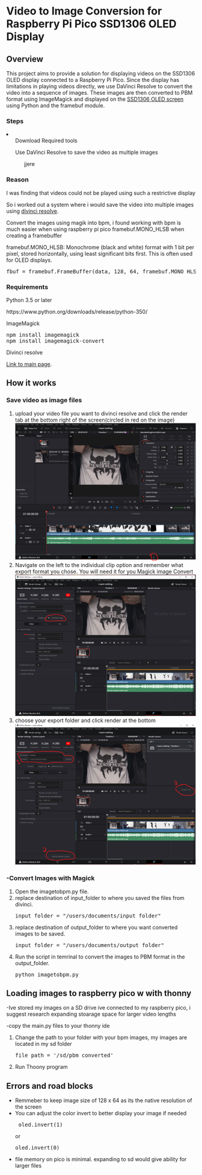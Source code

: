 <h1>Video to Image Conversion for Raspberry Pi Pico SSD1306 OLED Display</h1>
<h2>Overview</h2>
This project aims to provide a solution for displaying videos on the SSD1306 OLED display connected to a Raspberry Pi Pico. Since the display has limitations in playing videos directly, we use DaVinci Resolve to convert the video into a sequence of images. These images are then converted to PBM format using ImageMagick and displayed on the <a href="https://esphome.io/components/display/ssd1306.html">SSD1306 OLED screen</a>  using Python and the framebuf module.

<h3>Steps</h3>
<li>
  <ol>Download Required tools</ol>
  <ol>Use DaVinci Resolve to save the video as multiple images
  <ol>jjere</ol></ol>
</li>

<h3>Reason</h3>
<p>I was finding that videos could not be played using such a restrictive display</p>
<p>So i worked out a system where i would save the video into multiple images using <a href="https://www.blackmagicdesign.com/products/davinciresolve/?gad_source=1&gclid=Cj0KCQjwltKxBhDMARIsAG8KnqVhnjNkxVSnKG_3CkTPRG3tfB5WcNx2tyGtQNUmTOsl0KYXpnt_pkkaAlgoEALw_wcB">divinci resolve</a>.</p>
<p>Convert the images using magik into bpm, i found working with bpm is much easier when using raspberry pi pico framebuf.MONO_HLSB when creating a framebuffer</p>
<p>framebuf.MONO_HLSB: Monochrome (black and white) format with 1 bit per pixel, stored horizontally, using least significant bits first. This is often used for OLED displays.</p>
<pre>
fbuf = framebuf.FrameBuffer(data, 128, 64, framebuf.MONO_HLSB)
</pre>

<h3>Requirements</h3>
Python 3.5 or later
<p>https://www.python.org/downloads/release/python-350/</p>

ImageMagick

<pre>
npm install imagemagick
npm install imagemagick-convert
</pre>

Divinci resolve

<p><a href="https://www.blackmagicdesign.com/products/davinciresolve/?gad_source=1&gclid=Cj0KCQjwltKxBhDMARIsAG8KnqVhnjNkxVSnKG_3CkTPRG3tfB5WcNx2tyGtQNUmTOsl0KYXpnt_pkkaAlgoEALw_wcB">Link to main page</a>.</p>

<h2>How it works</h2>

<h3>Save video as image files</h3>
<ol>
<li>upload your video file you want to divinci resolve and click the render tab at the bottom right of the screen(circled in red on the image)</li>
<img src="./readmeimages/screen_one.png" alt="Screen One">
<li>Navigate on the left to the individual clip option and remember what export format you chose. You will need it for you Magick image Convert</li>
<img src="./readmeimages/screen_two.png" alt="Screen Two">
<li>choose your export folder and click render at the bottom</li>
<img src="./readmeimages/screen_three.png" alt="Screen Three">
</ol>

<h3>-Convert Images with Magick</h3>

<ol>
  <li>Open the imagetobpm.py file.</li>
  <li>replace destination of input_folder to where you saved the files from divinci.</li>
  <pre>input_folder = "/users/documents/input_folder"</pre>
  <li>replace destination of output_folder to where you want converted images to be saved.</li>
  <pre>input_folder = "/users/documents/output_folder"</pre>
  <li>Run the script in temrinal to convert the images to PBM format in the output_folder.</li>
  <pre>python imagetobpm.py</pre>
</ol>

<h2>Loading images to raspberry pico w with thonny</h2>
<p>-Ive stored my images on a SD drive ive connected to my raspberry pico, i suggest research expanding stoarage space for larger video lengths</p>
<p>-copy the main.py files to your thonny ide </p>
<ol>
  <li>Change the path to your folder with your bpm images, my images are located in my sd folder</li>
  <pre>file_path = '/sd/pbm_converted'</pre>
  <li>Run Thoony program</li>
</ol>

<h2>Errors and road blocks</h2>
<ul>
  <li>Remmeber to keep image size of 128 x 64 as its the native resolution of the screen</li>
  <li>You can adjust the color invert to better display your image if needed</li>
  <pre> oled.invert(1)</pre>
  or
  <pre>oled.invert(0)</pre>
  <li>file memory on pico is minimal. expanding to sd would give ability for larger files</li>
</ul>







